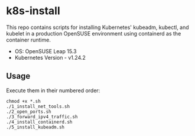 # k8s-install

This repo contains scripts for installing Kubernetes' kubeadm, kubectl, and kubelet in a production OpenSUSE environment using containerd as the container runtime.

- OS: OpenSUSE Leap 15.3
- Kubernetes Version - v1.24.2

## Usage

Execute them in their numbered order:
```
chmod +x *.sh
./1_install_net_tools.sh
./2_open_ports.sh
./3_forward_ipv4_traffic.sh
./4_install_containerd.sh
./5_install_kubeadm.sh
```

